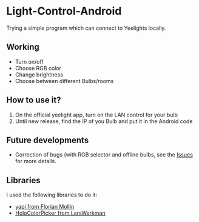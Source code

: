 # Light-Control-Android

Trying a simple program which can connect to Yeelights locally.

## Working

- Turn on/off
- Choose RGB color
- Change brightness
- Choose between different Bulbs/rooms

## How to use it?

1. On the official yeelight app, turn on the LAN control for your bulb
2. Until new release, find the IP of you Bulb and put it in the Android code

## Future developments

- Correction of bugs (with RGB selector and offline bulbs, see the [Issues](https://github.com/shenzou/Light-Control-Android/issues) for more details.

## Libraries

I used the following libraries to do it:
- [yapi from Florian Mollin](https://github.com/florian-mollin/yapi)
- [HoloColorPicker from LarsWerkman](https://github.com/LarsWerkman/HoloColorPicker)
